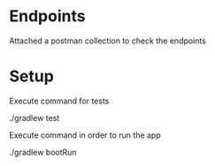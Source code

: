 # Endpoints

Attached a postman collection to check the endpoints

# Setup
Execute command for tests

./gradlew test

Execute command in order to run the app

./gradlew bootRun

